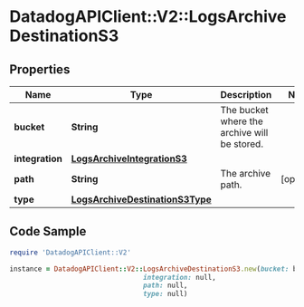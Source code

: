 # DatadogAPIClient::V2::LogsArchiveDestinationS3

## Properties

Name | Type | Description | Notes
------------ | ------------- | ------------- | -------------
**bucket** | **String** | The bucket where the archive will be stored. | 
**integration** | [**LogsArchiveIntegrationS3**](LogsArchiveIntegrationS3.md) |  | 
**path** | **String** | The archive path. | [optional] 
**type** | [**LogsArchiveDestinationS3Type**](LogsArchiveDestinationS3Type.md) |  | 

## Code Sample

```ruby
require 'DatadogAPIClient::V2'

instance = DatadogAPIClient::V2::LogsArchiveDestinationS3.new(bucket: bucket-name,
                                 integration: null,
                                 path: null,
                                 type: null)
```


